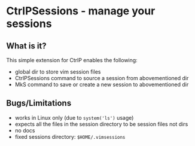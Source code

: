 CtrlPSessions - manage your sessions
====================================

What is it?
-----------

This simple extension for CtrlP enables the following:
* global dir to store vim session files
* CtrlPSessions command to source a session from abovementioned dir
* MkS command to save or create a new session to abovementioned dir

Bugs/Limitations
----------------

* works in Linux only (due to `system('ls')` usage)
* expects all the files in the session directory to be session files not dirs
* no docs
* fixed sessions directory: `$HOME/.vimsessions`
